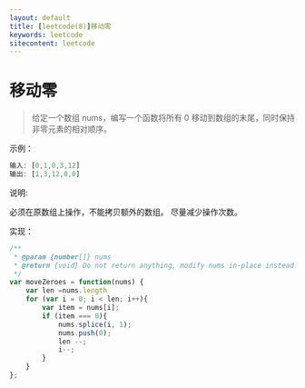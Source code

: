 ```yaml
---
layout: default
title: [leetcode(8)]移动零
keywords: leetcode
sitecontent: leetcode
---
```



移动零
===================

> 给定一个数组 nums，编写一个函数将所有 0 移动到数组的末尾，同时保持非零元素的相对顺序。

示例：
```javascript
输入: [0,1,0,3,12]
输出: [1,3,12,0,0]
```
说明:

必须在原数组上操作，不能拷贝额外的数组。
尽量减少操作次数。

实现：
```javascript
/**
 * @param {number[]} nums
 * @return {void} Do not return anything, modify nums in-place instead.
 */
var moveZeroes = function(nums) {
    var len =nums.length
    for (var i = 0; i < len; i++){
        var item = nums[i];
        if (item === 0){
            nums.splice(i, 1);
            nums.push(0);
            len --;
            i--;
        }	
    }
};
```

